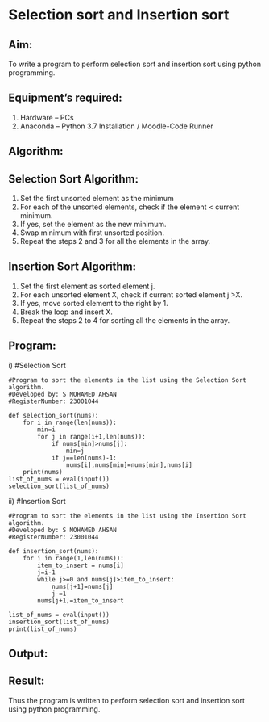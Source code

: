# Selection sort and Insertion sort
## Aim:
To write a program to perform selection sort and insertion sort using python programming.
## Equipment’s required:
1.	Hardware – PCs
2.	Anaconda – Python 3.7 Installation / Moodle-Code Runner
## Algorithm:
## Selection Sort Algorithm:
1.	Set the first unsorted element as the minimum
2.	For each of the unsorted elements, check if the element < current minimum.
3.	If yes, set the element as the new minimum.
4.	Swap minimum with first unsorted position.
5.	Repeat the steps 2 and 3 for all the elements in the array.
## Insertion Sort Algorithm:
1.	Set the first element as sorted element j.
2.	For each unsorted element X, check if current sorted element j >X.
3.	If yes, move sorted element to the right by 1.
4.	Break the loop and insert X.
5.	Repeat the steps 2 to 4 for sorting all the elements in the array.
## Program:
i)	#Selection Sort
~~~
#Program to sort the elements in the list using the Selection Sort algorithm.
#Developed by: S MOHAMED AHSAN
#RegisterNumber: 23001044

def selection_sort(nums):
    for i in range(len(nums)):
        min=i
        for j in range(i+1,len(nums)):
            if nums[min]>nums[j]:
                min=j
            if j==len(nums)-1:
                nums[i],nums[min]=nums[min],nums[i]
    print(nums)
list_of_nums = eval(input())
selection_sort(list_of_nums)
~~~
ii)	#Insertion Sort
~~~
#Program to sort the elements in the list using the Insertion Sort algorithm.
#Developed by: S MOHAMED AHSAN
#RegisterNumber: 23001044

def insertion_sort(nums):
    for i in range(1,len(nums)):
        item_to_insert = nums[i]
        j=i-1
        while j>=0 and nums[j]>item_to_insert:
            nums[j+1]=nums[j]
            j-=1
        nums[j+1]=item_to_insert 
    
list_of_nums = eval(input())
insertion_sort(list_of_nums)
print(list_of_nums)
~~~

## Output:


## Result:
Thus the program is written to perform selection sort and insertion sort using python programming.
